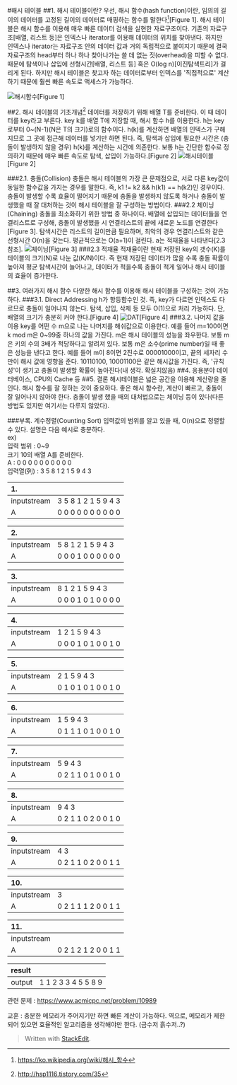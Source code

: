 #해시 테이블
##1. 해시 테이블이란?
우선, 해시 함수(hash function)이란, 임의의 길이의 데이터를 고정된 길이의 데이터로 매핑하는 함수를 말한다[^1][Figure 1]. 해시 테이블은 해시 함수를 이용해 매우 빠른 데이터 검색을 실현한 자료구조이다. 기존의 자료구조[배열, 리스트 등]은 인덱스나 iterator를 이용해 데이터의 위치를 찾아낸다. 하지만 인덱스나 iterator는 자료구조 안의 데이터 값과 거의 독립적으로 붙여지기 때문에 결국 자료구조의 head부터 하나 하나 찾아나가는 쓸 데 없는 짓(overhead)을 피할 수 없다. 때문에 탐색이나 삽입에 선형시간[배열, 리스트 등] 혹은  O(log n)[이진탐색트리]가 걸리게 된다. 하지만 해시 테이블은 찾고자 하는 데이터로부터 인덱스를 '직접적으로' 계산하기 때문에 훨씬 빠른 속도로 액세스가 가능하다.

![해시함수](https://upload.wikimedia.org/wikipedia/commons/5/58/Hash_table_4_1_1_0_0_1_0_LL.svg)[Figure 1]



##2. 해시 테이블의 기초개념[^2]
데이터를 저장하기 위해 배열 T를 준비한다. 이 때 데이터를 key라고 부른다. key k를 배열 T에 저장할 때, 해시 함수 h를 이용한다. h는 key로부터 0~(N-1)(N은 T의 크기)로의 함수이다. h(k)를 계산하면 배열의 인덱스가 구해지므로 그 곳에 접근해 데이터를 넣기만 하면 된다. 즉, 탐색과 삽입에 필요한 시간은 (충돌이 발생하지 않을 경우) h(k)를 계산하는 시간에 의존한다. 보통 h는 간단한 함수로 정의하기 때문에 매우 빠른 속도로 탐색, 삽입이 가능하다.[Figure 2]
![해시테이블](http://staff.ustc.edu.cn/~csli/graduate/algorithms/book6/222_a.gif)[Figure 2]

###2.1. 충돌(Collision)
충돌은 해시 테이블의 가장 큰 문제점으로, 서로 다른 key값이 동일한 함수값을 가지는 경우를 말한다. 즉, k1 != k2 && h(k1) == h(k2)인 경우이다. 충돌이 발생할 수록 효율이 떨어지기 때문에 충돌을 발생하지 않도록 하거나 충돌이 발생했을 때 잘 대처하는 것이 해시 테이블을 잘 구성하는 방법이다.
###2.2 체이닝(Chaining)
충돌을 최소화하기 위한 방법 중 하나이다. 배열에 삽입되는 데이터들을 연결리스트로 구성해, 충돌이 발생했을 시 연결리스트의 끝에 새로운 노드를 연결한다[Figure 3]. 탐색시간은 리스트의 길이만큼 필요하며, 최악의 경우 연결리스트와 같은 선형시간 O(n)을 갖는다. 평균적으로는 O(a+1)이 걸린다. a는 적재율을 나타낸다[2.3 참조].
![체이닝](http://staff.ustc.edu.cn/~csli/graduate/algorithms/book6/223_a.gif)[Figure 3]
###2.3 적재율
적재율이란 현재 저장된 key의 갯수(K)를 테이블의 크기(N)로 나눈 값(K/N)이다. 즉 현재 저장된 데이터가 많을 수록 충돌 확률이 높아져 평균 탐색시간이 늘어나고, 데이터가 적을수록 충돌이 적게 일어나 해시 테이블의 효율이 증가한다.


##3. 여러가지 해시 함수
다양한 해시 함수를 이용해 해시 테이블을 구성하는 것이 가능하다.
###3.1. Direct Addressing
h가 항등함수인 것. 즉, key가 다르면 인덱스도 다르므로 충돌이 일어나지 않는다. 탐색, 삽입, 삭제 등 모두 O(1)으로 처리 가능하다. 단, 배열의 크기가 충분히 커야 한다.[Figure 4]
![DAT](http://staff.ustc.edu.cn/~csli/graduate/algorithms/book6/220_a.gif)[Figure 4]
###3.2. 나머지 값을 이용
key를 어떤 수 m으로 나는 나머지를 해쉬값으로 이용한다. 예를 들어 m=100이면 k mod m은 0~99중 하나의 값을 가진다. m은 해시 테이블의 성능을 좌우한다. 보통 m은 키의 수의 3배가 적당하다고 알려져 있다.
보통 m은 소수(prime number)일 때 좋은 성능을 낸다고 한다. 예를 들어 m이 8이면 2진수로 00001000이고, 끝의 세자리 수만이 해시 값에 영향을 준다. 10110100, 10001100은 같은 해시값을 가진다. 즉, '규칙성'이 생기고 충돌이 발생할 확률이 높아진다(내 생각. 확실치않음)
##4. 응용분야
데이터베이스, CPU의 Cache 등
##5. 결론
해시테이블은 넓은 공간을 이용해 계산량을 줄인다. 해시 함수를 잘 정하는 것이 중요하다. 좋은 해시 함수란, 계산이 빠르고, 충돌이 잘 일어나지 않아야 한다. 충돌이 발생 했을 때의 대처법으로는 체이닝 등이 있다(다른 방법도 있지만 여기서는 다루지 않았다).

###부록. 계수정렬(Counting Sort)
입력값의 범위를 알고 있을 때, O(n)으로 정렬할 수 있다. 설명은 다음 예시로 충분하다.  
ex)  
입력 범위 : 0~9  
크기 10의 배열 A를 준비한다.  
A     : 0 0 0 0 0 0 0 0 0 0  
입력열(列) : 3 5 8 1 2 1 5 9 4 3  


|1. |   |
|:---|---|
| inputstream | 3 5 8 1 2 1 5 9 4 3 |
|A|0 0 0 0 0 0 0 0 0 0|
  
  
|2. |   |
|:---|---|
| inputstream | 5 8 1 2 1 5 9 4 3 |
|A|0 0 0 1 0 0 0 0 0 0|


|3. |   |
|:---|---|
| inputstream | 8 1 2 1 5 9 4 3 |
|A|0 0 0 1 0 1 0 0 0 0|


|4. |   |
|:---|---|
| inputstream | 1 2 1 5 9 4 3 |
|A|0 0 0 1 0 1 0 0 1 0|


|5. |   |
|:---|---|
| inputstream | 2 1 5 9 4 3 |
|A|0 1 0 1 0 1 0 0 1 0|


|6. |   |
|:---|---|
| inputstream | 1 5 9 4 3 |
|A|0 1 1 1 0 1 0 0 1 0|


|7. |   |
|:---|---|
| inputstream | 5 9 4 3 |
|A|0 2 1 1 0 1 0 0 1 0|


|8. |   |
|:---|---|
| inputstream | 9 4 3 |
|A|0 2 1 1 0 2 0 0 1 0|


|9. |   |
|:---|---|
| inputstream | 4 3 |
|A|0 2 1 1 0 2 0 0 1 1|


|10. |   |
|:---|---|
| inputstream | 3 |
|A|0 2 1 1 1 2 0 0 1 1|


|11. |   |
|:---|---|
| inputstream |  |
|A|0 2 1 2 1 2 0 0 1 1|
 
 
|result |   |
|:---|---|
|output|1 1 2 3 3 4 5 5 8 9  |
  
관련 문제 : https://www.acmicpc.net/problem/10989  
  
교훈 : 충분한 메모리가 주어지기만 하면 빠른 계산이 가능하다. 역으로, 메모리가 제한되어 있으면 효율적인 알고리즘을 생각해야만 한다. (금수저 흙수저..?)
  
[^1]: https://ko.wikipedia.org/wiki/해시_함수  

[^2]: http://hsp1116.tistory.com/35

> Written with [StackEdit](https://stackedit.io/).
